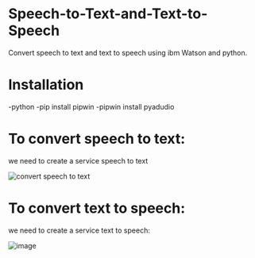 # Speech-to-Text-and-Text-to-Speech

Convert speech to text and text to speech using ibm Watson and python.

# Installation
-python
-pip install pipwin
-pipwin install pyadudio


# To convert speech to text: 
we need to create a service speech to text

![convert speech to text](https://user-images.githubusercontent.com/85812076/126701765-e0be9615-3b42-415e-8451-ad27a122fe94.jpg)

# To convert text to speech: 
we need to create a service  text to speech: 

![image](https://user-images.githubusercontent.com/85812076/126703785-19feb035-4fc9-4d66-958c-a8c0f6725047.png)

